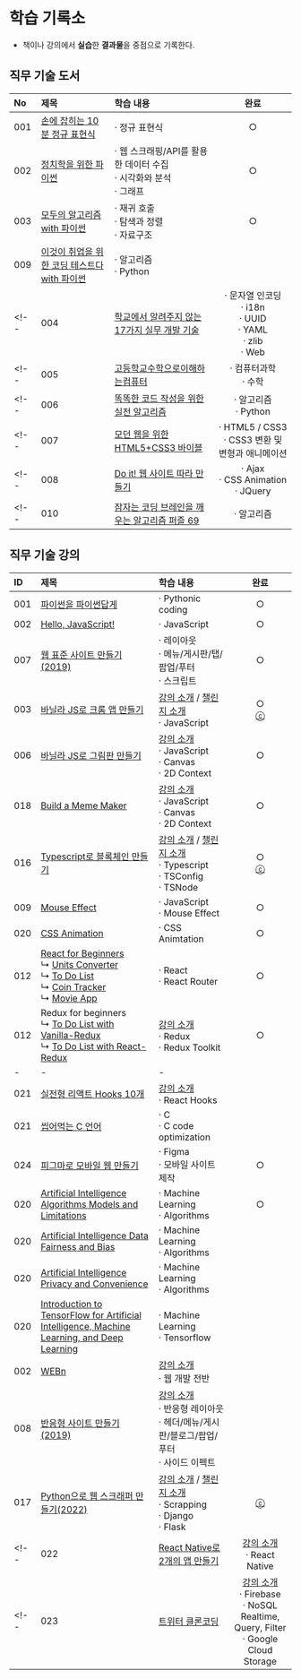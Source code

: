 # **학습 기록소**

* 책이나 강의에서 **실습**한 **결과물**을 중점으로 기록한다.

## 직무 기술 도서
|No|제목|학습 내용|완료|
|:---|:---|:---|:---:|
|001|[손에 잡히는 10분 정규 표현식](https://github.com/hwahyeon/book-learn-regex)|· 정규 표현식|○|
|002|[정치학을 위한 파이썬](https://github.com/hwahyeon/book-python-politics)|· 웹 스크래핑/API를 활용한 데이터 수집<br>· 시각화와 분석<br>· 그래프|○|
|003|[모두의 알고리즘 with 파이썬](https://github.com/hwahyeon/book-py-algoeveryone)|· 재귀 호출<br>· 탐색과 정렬<br>· 자료구조|○|
|009|[이것이 취업을 위한 코딩 테스트다 with 파이썬](https://github.com/hwahyeon/book-pycotest-guide)|· 알고리즘 <br>· Python||
<!--|004|[학교에서 알려주지 않는 17가지 실무 개발 기술](https://github.com/hwahyeon/book-17skills)|· 문자열 인코딩<br>· i18n<br>· UUID<br>· YAML<br>· zlib<br>· Web||-->
<!--|005|[고등학교수학으로이해하는컴퓨터](https://github.com/hwahyeon/book-through-math)|· 컴퓨터과학 <br>· 수학||-->
<!--|006|[똑똑한 코드 작성을 위한 실전 알고리즘](https://github.com/hwahyeon/book-learn-algo)|· 알고리즘 <br>· Python||-->
<!--|007|[모던 웹을 위한 HTML5+CSS3 바이블](https://github.com/hwahyeon/book-html5css3)|· HTML5 / CSS3 <br>· CSS3 변환 및 변형과 애니메이션||-->
<!--|008|[Do it! 웹 사이트 따라 만들기](https://github.com/hwahyeon/book-doit-website)|· Ajax <br>· CSS Animation <br>· JQuery||-->
<!--|010|[잠자는 코딩 브레인을 깨우는 알고리즘 퍼즐 69](https://github.com/hwahyeon/book-algorithms-69)|· 알고리즘||-->


## 직무 기술 강의
|ID|제목|학습 내용|완료|
|:---|:---|:---|:---:|
|001|[파이썬을 파이썬답게](https://github.com/hwahyeon/class-pylikepy)|· Pythonic coding|○|
|002|[Hello, JavaScript!](https://github.com/hwahyeon/class-hello-js)|· JavaScript|○|
|007|[웹 표준 사이트 만들기(2019)](https://github.com/hwahyeon/class-wb-stadndard)|· 레이아웃<br>· 메뉴/게시판/탭/팝업/푸터<br>· 스크립트|○|
|003|[바닐라 JS로 크롬 앱 만들기](https://github.com/hwahyeon/js-browser)|[강의 소개](https://nomadcoders.co/javascript-for-beginners) / [챌린지 소개](https://nomadcoders.co/vanillajs-challenge)<br>· JavaScript|○<br>[ⓒ](https://nomadcoders.co/certs/4cfec4d7-7beb-4cf5-b0b9-04d7c63259f4)|
|006|[바닐라 JS로 그림판 만들기](https://github.com/hwahyeon/js-painter)|[강의 소개](https://nomadcoders.co/javascript-for-beginners-2)<br>· JavaScript<br>· Canvas<br>· 2D Context|○|
|018|[Build a Meme Maker](https://github.com/hwahyeon/js-mememake)|[강의 소개](https://nomadcoders.co/javascript-for-beginners-2)<br>· JavaScript<br>· Canvas<br>· 2D Context|○|
|016|[Typescript로 블록체인 만들기](https://github.com/hwahyeon/class-ts-blockchain)|[강의 소개](https://nomadcoders.co/typescript-for-beginners) / [챌린지 소개](https://nomadcoders.co/typescript-challenge)<br>· Typescript<br>· TSConfig<br>· TSNode|○<br>[ⓒ](https://nomadcoders.co/certs/d19dbd4f-5b7e-4e1d-a129-67dec33bec9b)|
|009|[Mouse Effect](https://github.com/hwahyeon/class-wb-mouse)|· JavaScript<br>· Mouse Effect|○|
|020|[CSS Animation](https://github.com/hwahyeon/class-wb-cssani)|· CSS Animtation|○|
|012|[React for Beginners](https://github.com/hwahyeon/class-reactjs-beginner)<br>↳ [Units Converter](https://github.com/hwahyeon/reactjs-units-conv)<br>↳ [To Do List](https://github.com/hwahyeon/reactjs-beginner-todo)<br>↳ [Coin Tracker](https://github.com/hwahyeon/reactjs-beginner-cointrack)<br>↳ [Movie App](https://github.com/hwahyeon/reactjs-movieapp)|· React<br>· React Router|○|
|012|Redux for beginners<br>↳ [To Do List with Vanilla-Redux](https://github.com/hwahyeon/redux-js-todolist)<br>↳ [To Do List with React-Redux](https://github.com/hwahyeon/redux-react-todolist)|[강의 소개](https://nomadcoders.co/redux-for-beginners)<br>· Redux<br>· Redux Toolkit|○|
|-|-|-|
|021|[실전형 리액트 Hooks 10개](https://github.com/hwahyeon/class-reacthooks10)|[강의 소개](https://nomadcoders.co/react-hooks-introduction)<br>· React Hooks||
|021|[씹어먹는 C 언어](https://github.com/hwahyeon/class-modoocode-c)|· C<br>· C code optimization||
|024|[피그마로 모바일 웹 만들기](https://github.com/hwahyeon/class-wb-mobile)|· Figma<br>· 모바일 사이트 제작|○|
|020|[Artificial Intelligence Algorithms Models and Limitations](https://github.com/hwahyeon/class-ai-limitation/)|· Machine Learning<br>· Algorithms|○|
|020|[Artificial Intelligence Data Fairness and Bias](https://github.com/hwahyeon/class-ai-datafairness)|· Machine Learning<br>· Algorithms||
|020|[Artificial Intelligence Privacy and Convenience](https://github.com/hwahyeon/class-ai-privacy)|· Machine Learning<br>· Algorithms||
|020|[Introduction to TensorFlow for Artificial Intelligence, Machine Learning, and Deep Learning](https://github.com/hwahyeon/class-intro-tf)|· Machine Learning<br>· Tensorflow||
|002|[WEBn](https://github.com/hwahyeon/Web_Open)|[강의 소개](https://opentutorials.org/course/3083)<br>· 웹 개발 전반||
|008|[반응형 사이트 만들기(2019)](https://github.com/hwahyeon/class-wb-responsive)|[강의 소개](https://www.youtube.com/watch?v=52TT7SLexxE&list=PL4UVBBIc6giL7ygRa-P7UExEKqZgx4t9K)<br>· 반응형 레이아웃<br>· 헤더/메뉴/게시판/블로그/팝업/푸터<br>· 사이드 이펙트||
|017|[Python으로 웹 스크래퍼 만들기(2022)](https://github.com/hwahyeon/py-job-scrapper)|[강의 소개](https://nomadcoders.co/python-for-beginners) / [챌린지 소개](https://nomadcoders.co/python-challenge)<br>· Scrapping<br>· Django<br>· Flask|[ⓒ](https://nomadcoders.co/certs/528f75a1-57a6-498a-94af-b2a718cf62fa)|
<!--|022|[React Native로 2개의 앱 만들기]()|[강의 소개](https://nomadcoders.co/react-native-for-beginners)<br>· React Native||-->
<!--|023|[트위터 클론코딩]()|[강의 소개](https://nomadcoders.co/nwitter)<br>· Firebase<br>· NoSQL Realtime, Query, Filter<br>· Google Cloud Storage||-->

